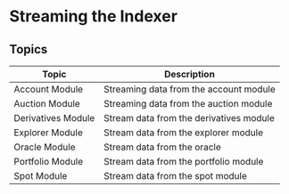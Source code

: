 # Streaming the Indexer

## Topics

| Topic              | Description                               |
| ------------------ | ----------------------------------------- |
| Account Module     | Streaming data from the account module    |
| Auction Module     | Streaming data from the auction module    |
| Derivatives Module | Stream data from the derivatives module   |
| Explorer Module    | Stream data from the explorer module      |
| Oracle Module      | Stream data from the oracle               |
| Portfolio Module   | Stream data from the portfolio module     |
| Spot Module        | Stream data from the spot module          |
